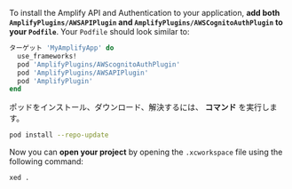 To install the Amplify API and Authentication to your application, **add both `AmplifyPlugins/AWSAPIPlugin` and `AmplifyPlugins/AWSCognitoAuthPlugin` to your `Podfile`**.  Your `Podfile` should look similar to:

```ruby
ターゲット 'MyAmplifyApp' do
  use_frameworks!
  pod 'AmplifyPlugins/AWScognitoAuthPlugin'
  pod 'AmplifyPlugins/AWSAPIPlugin'
  pod 'AmplifyPlugin'
end
```

ポッドをインストール、ダウンロード、解決するには、 **コマンド** を実行します。

```bash
pod install --repo-update
```

Now you can **open your project** by opening the `.xcworkspace` file using the following command:

```bash
xed .
```
